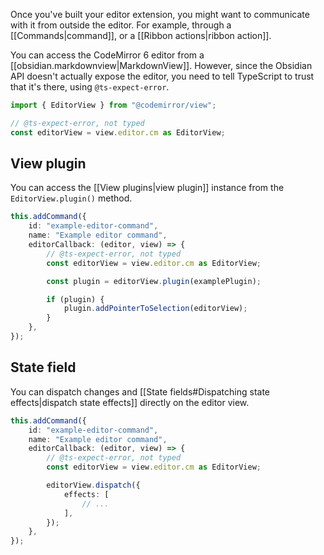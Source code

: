 Once you've built your editor extension, you might want to communicate with it from outside the editor. For example, through a [[Commands|command]], or a [[Ribbon actions|ribbon action]].

You can access the CodeMirror 6 editor from a [[obsidian.markdownview|MarkdownView]]. However, since the Obsidian API doesn't actually expose the editor, you need to tell TypeScript to trust that it's there, using `@ts-expect-error`.

```ts
import { EditorView } from "@codemirror/view";

// @ts-expect-error, not typed
const editorView = view.editor.cm as EditorView;
```

## View plugin

You can access the [[View plugins|view plugin]] instance from the `EditorView.plugin()` method.

```ts
this.addCommand({
	id: "example-editor-command",
	name: "Example editor command",
	editorCallback: (editor, view) => {
		// @ts-expect-error, not typed
		const editorView = view.editor.cm as EditorView;

		const plugin = editorView.plugin(examplePlugin);

		if (plugin) {
			plugin.addPointerToSelection(editorView);
		}
	},
});
```

## State field

You can dispatch changes and [[State fields#Dispatching state effects|dispatch state effects]] directly on the editor view.

```ts
this.addCommand({
	id: "example-editor-command",
	name: "Example editor command",
	editorCallback: (editor, view) => {
		// @ts-expect-error, not typed
		const editorView = view.editor.cm as EditorView;

		editorView.dispatch({
			effects: [
				// ...
			],
		});
	},
});
```


